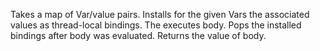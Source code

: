   Takes a map of Var/value pairs. Installs for the given Vars the associated
  values as thread-local bindings. The executes body. Pops the installed
  bindings after body was evaluated. Returns the value of body.